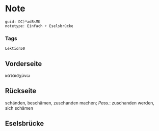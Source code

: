 # Note
```
guid: DC)*adBsMK
notetype: Einfach + Eselsbrücke
```

### Tags
```
Lektion50
```

## Vorderseite
καταισχύνω

## Rückseite
schänden, beschämen, zuschanden machen; 
<i>Pass.</i>: zuschanden werden, sich schämen 

## Eselsbrücke

